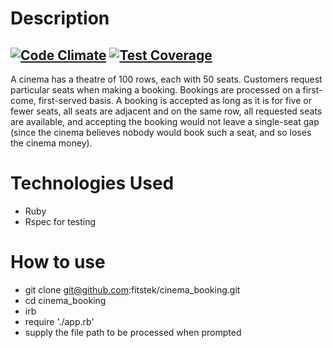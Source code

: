 Description
=========
[![Code Climate](https://codeclimate.com/repos/541ae2ea695680750101377d/badges/59b3cb3bfa5b4fa6f5cb/gpa.svg)](https://codeclimate.com/repos/541ae2ea695680750101377d/feed) [![Test Coverage](https://codeclimate.com/repos/541ae2ea695680750101377d/badges/59b3cb3bfa5b4fa6f5cb/coverage.svg)](https://codeclimate.com/repos/541ae2ea695680750101377d/feed)
---------
A cinema has a theatre of 100 rows, each with 50 seats. Customers request particular seats when making a booking.
Bookings are processed on a first-come, first-served basis. A booking  is accepted as long as it is for five or fewer seats, all seats are adjacent and on the same row, all requested seats are available, and accepting the booking would not leave a single-seat gap (since the cinema believes nobody would book such a seat, and so loses the cinema money).

Technologies Used
=========

* Ruby
* Rspec for testing

How to use
=========
* git clone git@github.com:fitstek/cinema_booking.git
* cd cinema_booking
* irb
* require './app.rb'
* supply the file path to be processed when prompted